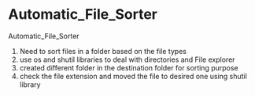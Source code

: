 # Automatic_File_Sorter
Automatic_File_Sorter

1. Need to sort files in a folder based on the file types
2. use os and shutil libraries to deal with directories and File explorer
3. created different folder in the destination folder for sorting purpose
4. check the file extension and moved the file to desired one using shutil library
